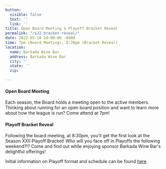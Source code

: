 ```yaml
---
button:
  visible: false
  text: ''
  link: ''
title: Open Board Meeting & Playoff Bracket Reveal
permalink: "/s22-bracket-reveal/"
date: 2022-05-10 20:00:00 -0400
time: 7pm (Board Meeting), 8:30pm (Bracket Reveal)
location:
  name: Barkada Wine Bar
  address: Barkada Wine Bar
  city: ''
  state: ''
  zip: 

---
```

#### Open Board Meeting

Each season, the Board holds a meeting open to the active members.  Thinking about running for an open board position and want to learn more about how the league is run? Come attend at 7pm!

#### Playoff Bracket Reveal

Following the board meeting, at 8:30pm, you'll get the first look at the Season XXII Playoff Bracket!  Who will you face off in Playoffs the following weekend?!?  Come and find out while enjoying sponsor Barkada Wine Bar's delightful offerings!

Initial information on Playoff format and schedule can be found [here](/s22-playoffs "Season XXII Playoff Format and Schedule").